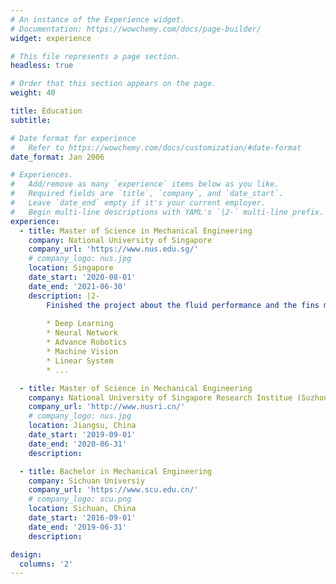 ```yaml
---
# An instance of the Experience widget.
# Documentation: https://wowchemy.com/docs/page-builder/
widget: experience

# This file represents a page section.
headless: true

# Order that this section appears on the page.
weight: 40

title: Education
subtitle:

# Date format for experience
#   Refer to https://wowchemy.com/docs/customization/#date-format
date_format: Jan 2006

# Experiences.
#   Add/remove as many `experience` items below as you like.
#   Required fields are `title`, `company`, and `date_start`.
#   Leave `date_end` empty if it's your current employer.
#   Begin multi-line descriptions with YAML's `|2-` multi-line prefix.
experience:
  - title: Master of Science in Mechanical Engineering
    company: National University of Singapore
    company_url: 'https://www.nus.edu.sg/'
    # company_logo: nus.jpg
    location: Singapore
    date_start: '2020-08-01'
    date_end: '2021-06-30'
    description: |2-
        Finished the project about the fluid performance and the fins machinism of a bionic mantaray robot. And completed courses include:
        
        * Deep Learning
        * Neural Network
        * Advance Robotics
        * Machine Vision
        * Linear System
        * ...

  - title: Master of Science in Mechanical Engineering
    company: National University of Singapore Research Institue (Suzhou)
    company_url: 'http://www.nusri.cn/'
    # company_logo: nus.jpg
    location: Jiangsu, China
    date_start: '2019-09-01'
    date_end: '2020-06-31'
    description: 

  - title: Bachelor in Mechanical Engineering
    company: Sichuan Universiy
    company_url: 'https://www.scu.edu.cn/'
    # company_logo: scu.png
    location: Sichuan, China
    date_start: '2016-09-01'
    date_end: '2019-06-31'
    description: 

design:
  columns: '2'
---
```

